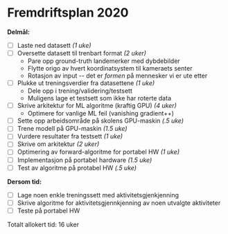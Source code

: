 Fremdriftsplan 2020
============================

**Delmål:**
 - [ ] Laste ned datasett *(1 uke)*
 - [ ] Oversette datasett til trenbart format *(2 uker)*
   - Pare opp ground-truth landemerker med dybdebilder
   - Flytte origo av hvert koordinatsystem til kameraets senter
   - Rotasjon av input -- det er *formen* på mennesker vi er ute etter
 - [ ] Plukke ut treningsverdier fra datasettene *(1 uke)*
   - Dele opp i trening/validering/testsett
   - Muligens lage et testsett som ikke har roterte data
 - [ ] Skrive arkitektur for ML algoritme (kraftig GPU) *(4 uker)*
   - Optimere for vanlige ML feil (vanishing gradient++)
 - [ ] Sette opp arbeidsområde på skolens GPU-maskin *(.5 uke)*
 - [ ] Trene modell på GPU-maskin *(1.5 uke)*
 - [ ] Vurdere resultater fra testsett *(1 uke)*
 - [ ] Skrive om arkitektur *(2 uker)*
 - [ ] Optimering av forward-algoritme for portabel HW *(1 uke)*
 - [ ] Implementasjon på portabel hardware *(1.5 uke)*
 - [ ] Test av algoritme på protabel HW *(.5 uke)*
 
**Dersom tid:**
 - [ ] Lage noen enkle treningssett med aktivitetsgjenkjenning
 - [ ] Skrive algoritme for aktivitetsgjennkjenning av noen utvalgte aktiviteter
 - [ ] Teste på portabel HW

Totalt allokert tid: 16 uker
